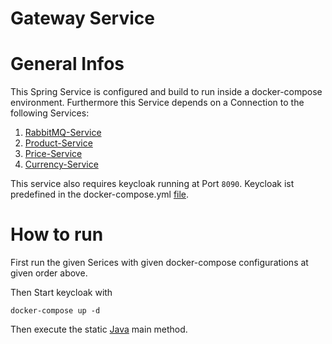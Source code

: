 
# Gateway Service

# General Infos

This Spring Service is configured and build to run inside a docker-compose environment.
Furthermore this Service depends on a Connection to the following Services:
1. [RabbitMQ-Service](https://github.com/HTW-KBE-G4/MessageBrokerService)
2. [Product-Service](https://github.com/HTW-KBE-G4/ProductService)
3. [Price-Service](https://github.com/HTW-KBE-G4/PriceService)
4. [Currency-Service](https://github.com/HTW-KBE-G4/CurrencyService)

This service also requires keycloak running at Port `8090`. Keycloak ist predefined in the docker-compose.yml [file](docker-compose.yml).

# How to run


First run the given Serices with given docker-compose configurations at given order above.

Then Start keycloak with
```shell
docker-compose up -d
```

Then execute the static [Java](src/main/java/de/tanukihardwarestore/GatewayService/GatewayServiceApplication.java) main method. 

